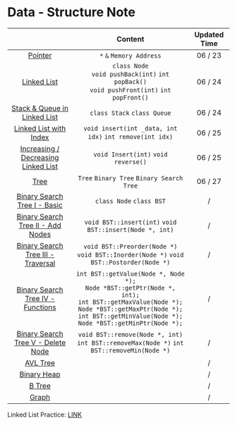 # Data - Structure Note

|                                                                      |                                                   Content                                                    | Updated Time |
|:--------------------------------------------------------------------:|:------------------------------------------------------------------------------------------------------------:|:------------:|
| [Pointer](https://hackmd.io/@sPFeZuk0TO6vSH6igR94Ug/BkUTSrecc)    |  ```*``` ```&``` ```Memory Address``` |   06 / 23    |
| [Linked List](https://hackmd.io/@sPFeZuk0TO6vSH6igR94Ug/BkSo5rb99)  | ```class Node``` <br>```void pushBack(int)``` ```int popBack()``` <br>```void pushFront(int)``` ```int popFront()``` |   06 / 24    |
| [Stack & Queue in Linked List](https://hackmd.io/@sPFeZuk0TO6vSH6igR94Ug/HJG-sS7cc) | ```class Stack``` ```class Queue```  |   06 / 24    |
| [Linked List with Index](https://hackmd.io/@sPFeZuk0TO6vSH6igR94Ug/B1AUNf495) |  ```void insert(int _data, int idx)``` ```int remove(int idx)```                                      |   06 / 25    |
| [Increasing / Decreasing Linked List](https://hackmd.io/@sPFeZuk0TO6vSH6igR94Ug/BkAhcIV5c)|    ```void Insert(int)``` ```void reverse()```                       |   06 / 25    |
| [Tree](https://hackmd.io/@sPFeZuk0TO6vSH6igR94Ug/ByEza3Uqc) | ```Tree``` ```Binary Tree``` ```Binary Search Tree```                                                                                                             |   06 / 27    |
| [Binary Search Tree I - Basic]() | ```class Node``` ```class BST```                                                                                                     |      /       |
| [Binary Search Tree II - Add Nodes]() |  ```void BST::insert(int)``` ```void BST::insert(Node *, int)```                                                                                                       |      /       |
| [Binary Search Tree III - Traversal]() | ```void BST::Preorder(Node *)```<br> ```void BST::Inorder(Node *)``` ```void BST::Postorder(Node *)```                                                                                                   |      /       |
| [Binary Search Tree IV - Functions]() |  ```int BST::getValue(Node *, Node *);```<br> ```Node *BST::getPtr(Node *, int);``` <br> ```int BST::getMaxValue(Node *);``` ```Node *BST::getMaxPtr(Node *);``` <br> ```int BST::getMinValue(Node *);``` ```Node *BST::getMinPtr(Node *);```  |      /       |
| [Binary Search Tree V - Delete Node]() | ```void BST::remove(Node *, int)```  <br> ```int BST::removeMax(Node *)``` ```int BST::removeMin(Node *)```                                                                                                   |      /       |
| [AVL Tree]() |                                                                                                              |      /       |
| [Binary Heap]() |                                                                                                              |      /       |
| [B Tree]() |                                                                                                              |      /       |
| [Graph]() |                                                                                                              |      /       |


Linked List Practice: [LINK](https://github.com/minhsun-c/Data-Structure/tree/main/Linked%20List%20with%20Class/Practice)
